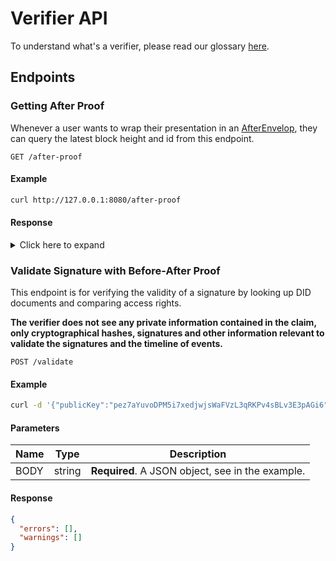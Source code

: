 # Verifier API

To understand what's a verifier, please read our glossary [here](glossary?id=verifier).

## Endpoints

### Getting After Proof

Whenever a user wants to wrap their presentation in an [AfterEnvelop](https://iop-stack.iop.rocks/dids-and-claims/specification/#/glossary?id=after-envelope), they can query the latest block height and id from this endpoint.

```http
GET /after-proof
```

#### Example

```bash
curl http://127.0.0.1:8080/after-proof
```

#### Response

<details>
<summary>
Click here to expand
</summary>

```json
{
  "blockHeight": 1861199,
  "blockHash": "6c98d03a06ac9089bd4aa44f7aee78591d7c667a1ca66df3e3164b09e96d3576"
}
```

</details>

### Validate Signature with Before-After Proof

This endpoint is for verifying the validity of a signature by looking up DID documents and comparing access rights.

**The verifier does not see any private information contained in the claim, only cryptographical hashes, signatures and other information relevant to validate the signatures and the timeline of events.**

```http
POST /validate
```

#### Example

```bash
curl -d '{"publicKey":"pez7aYuvoDPM5i7xedjwjsWaFVzL3qRKPv4sBLv3E3pAGi6","contentId":"cjuwtAZcIdlSzKS8i8qvg5Ux-N0-s5MOKkE1qyzsmlGw5A","signature":"sezAhsRgfDMRvSTFmLjDDkbFcxjPMxBrbo8ikJ1j8sba2oxoe5cLGc8J5FsMx8czVVRVKurwTJUkCRktC177ZGJp5Md","onBehalfOf":"did:morpheus:ezbeWGSY2dqcUBqT8K7R14xr","afterProof":{"blockHeight":180,"blockHash":"youAintKnowThisBeforeBlock180"}}' -H "Content-Type: application/json" -X POST http://127.0.0.1/validate
```

#### Parameters

| Name | Type | Description |
|---|---|---|
| BODY | string | **Required**. A JSON object, see in the example. |

#### Response

```json
{
  "errors": [],
  "warnings": []
}
```
